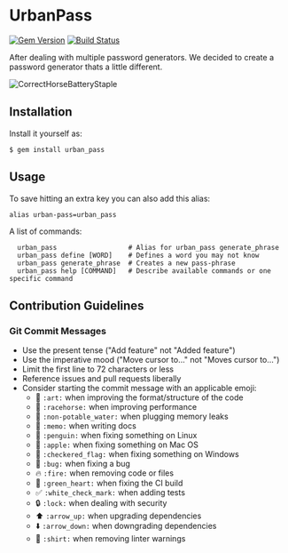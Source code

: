 # UrbanPass
[![Gem Version](https://badge.fury.io/rb/urban_pass.svg)](http://badge.fury.io/rb/urban_pass) [![Build Status](https://travis-ci.org/enilsen16/urban_pass.svg?branch=master)](https://travis-ci.org/enilsen16/urban_pass)

After dealing with multiple password generators. We decided to create a password generator thats a little different.

![CorrectHorseBatteryStaple](http://i.imgur.com/T9PApGP.png)


## Installation

Install it yourself as:

    $ gem install urban_pass

## Usage

To save hitting an extra key you can also add this alias:

```
alias urban-pass=urban_pass
```

A list of commands:

```
  urban_pass                  # Alias for urban_pass generate_phrase
  urban_pass define [WORD]    # Defines a word you may not know
  urban_pass generate_phrase  # Creates a new pass-phrase
  urban_pass help [COMMAND]   # Describe available commands or one specific command
```

## Contribution Guidelines

### Git Commit Messages

* Use the present tense ("Add feature" not "Added feature")
* Use the imperative mood ("Move cursor to..." not "Moves cursor to...")
* Limit the first line to 72 characters or less
* Reference issues and pull requests liberally
* Consider starting the commit message with an applicable emoji:
    * :art: `:art:` when improving the format/structure of the code
    * :racehorse: `:racehorse:` when improving performance
    * :non-potable_water: `:non-potable_water:` when plugging memory leaks
    * :memo: `:memo:` when writing docs
    * :penguin: `:penguin:` when fixing something on Linux
    * :apple: `:apple:` when fixing something on Mac OS
    * :checkered_flag: `:checkered_flag:` when fixing something on Windows
    * :bug: `:bug:` when fixing a bug
    * :fire: `:fire:` when removing code or files
    * :green_heart: `:green_heart:` when fixing the CI build
    * :white_check_mark: `:white_check_mark:` when adding tests
    * :lock: `:lock:` when dealing with security
    * :arrow_up: `:arrow_up:` when upgrading dependencies
    * :arrow_down: `:arrow_down:` when downgrading dependencies
    * :shirt: `:shirt:` when removing linter warnings

